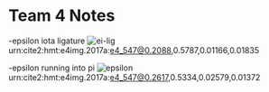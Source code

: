 # Team 4 Notes

-epsilon iota ligature ![ei-lig](http://www.homermultitext.org/iipsrv?OBJ=IIP,1.0&FIF=/project/homer/pyramidal/deepzoom/hmt/e4img/2017a/e4_547.tif&RGN=0.1394,0.2121,0.01513,0.01868&wID=250&CVT=JPEG)urn:cite2:hmt:e4img.2017a:e4_547@0.2088,0.5787,0.01166,0.01835

-epsilon running into pi ![epsilon](http://www.homermultitext.org/iipsrv?OBJ=IIP,1.0&FIF=/project/homer/pyramidal/deepzoom/hmt/e4img/2017a/e4_547.tif&RGN=0.2634,0.5303,0.02555,0.02001&wID=250&CVT=JPEG)urn:cite2:hmt:e4img.2017a:e4_547@0.2617,0.5334,0.02579,0.01372
